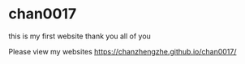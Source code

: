 # chan0017

this is my first website
thank you all of you

Please view my websites https://chanzhengzhe.github.io/chan0017/